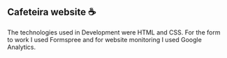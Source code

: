 ## Cafeteira website :coffee:
The technologies used in Development were HTML and CSS. For the form to work I used Formspree and for website monitoring I used Google Analytics.

